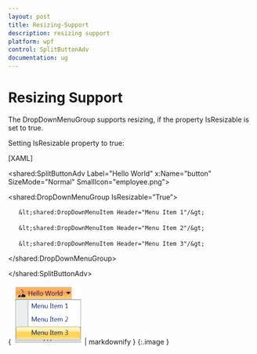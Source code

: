 ```yaml
---
layout: post
title: Resizing-Support
description: resizing support
platform: wpf
control: SplitButtonAdv
documentation: ug
---
```


# Resizing Support

The DropDownMenuGroup supports resizing, if the property IsResizable is set to true.

Setting IsResizable property to true:



[XAML]

&lt;shared:SplitButtonAdv Label="Hello World" x:Name="button" SizeMode="Normal" SmallIcon="employee.png"&gt;

   &lt;shared:DropDownMenuGroup IsResizable=”True”&gt;

       &lt;shared:DropDownMenuItem Header="Menu Item 1"/&gt;

       &lt;shared:DropDownMenuItem Header="Menu Item 2"/&gt;

       &lt;shared:DropDownMenuItem Header="Menu Item 3"/&gt;

   &lt;/shared:DropDownMenuGroup&gt;

&lt;/shared:SplitButtonAdv&gt;



{ ![](Resizing-Support_images/Resizing-Support_img1.png) | markdownify }
{:.image }




